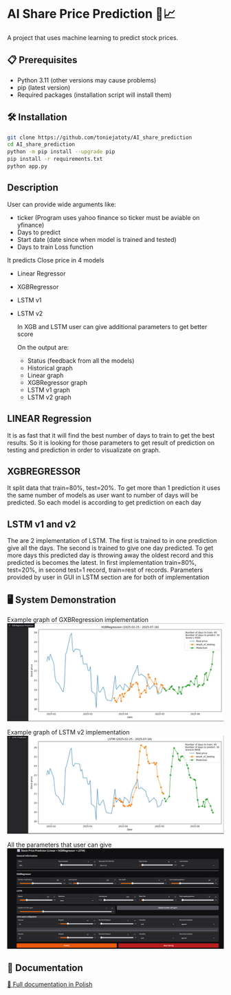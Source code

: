 # AI Share Price Prediction 🚀📈

A project that uses machine learning to predict stock prices.

## 📋 Prerequisites

- Python 3.11 (other versions may cause problems)
- pip (latest version)
- Required packages (installation script will install them)

## 🛠️ Installation


```bash
git clone https://github.com/toniejatoty/AI_share_prediction
cd AI_share_prediction
python -m pip install --upgrade pip
pip install -r requirements.txt
python app.py
```
## Description
User can provide wide arguments like: 
- ticker (Program uses yahoo finance so ticker must be aviable on yfinance) 
- Days to predict
- Start date (date since when model is trained and tested)
- Days to train Loss function

It predicts Close price in 4 models
- Linear Regressor
- XGBRegressor
- LSTM v1
- LSTM v2
  
  In XGB and LSTM user can give additional parameters to get better score

  On the output are:

  - Status (feedback from all the models) 
  - Historical graph
  - Linear graph
  - XGBRegressor graph
  - LSTM v1 graph
  - LSTM v2 graph
  
## LINEAR Regression
It is as fast that it will find the best number of days to train to get the best results. So it is looking for those parameters to get result of prediction on testing and prediction in order to visualizate on graph.
## XGBREGRESSOR
It split data that train=80%, test=20%. To get more than 1 prediction it uses the same number of models as user want to number of days will be predicted. So each model is according to get prediction on each day

## LSTM v1 and v2
The are 2 implementation of LSTM. The first is trained to in one prediction give all the days. The second is trained to give one day predicted. To get more days this predicted day is throwing away the oldest record and this predicted is becomes the latest. In first implementation train=80%, test=20%, in second test=1 record, train=rest of records. Parameters provided by user in GUI in LSTM section are for both of implementation

## 🖥️ System Demonstration
Example graph of GXBRegression implementation
![alt text](image-1.png)

Example graph of LSTM v2 implementation
![alt text](image-2.png)

All the parameters that user can give
![alt text](image-3.png)
## 📂 Documentation

[📄 Full documentation in Polish](projekt_indywidualny.pdf)